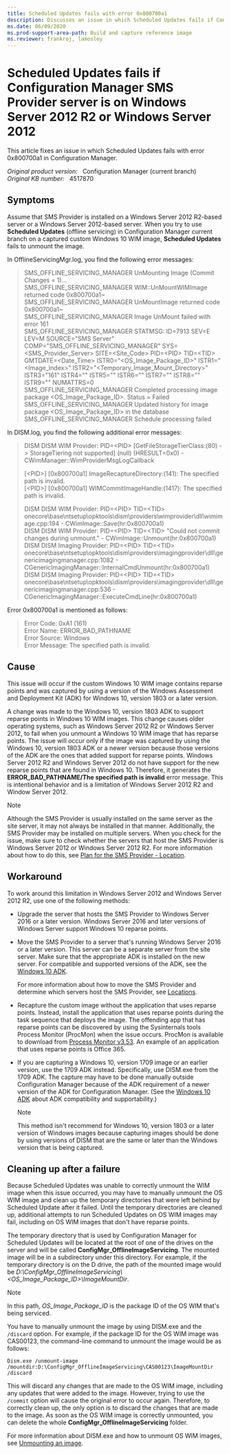```yaml
---
title: Scheduled Updates fails with error 0x800700a1
description: Discusses an issue in which Scheduled Updates fails if Configuration Manager SMS Provider server is running on Windows Server 2012 R2 or Windows Server 2012.
ms.date: 06/09/2020
ms.prod-support-area-path: Build and capture reference image
ms.reviewer: frankroj, lamosley
---
```

# Scheduled Updates fails if Configuration Manager SMS Provider server is on Windows Server 2012 R2 or Windows Server 2012

This article fixes an issue in which Scheduled Updates fails with error 0x800700a1 in Configuration Manager.

_Original product version:_ &nbsp; Configuration Manager (current branch)  
_Original KB number:_ &nbsp; 4517870

## Symptoms

Assume that SMS Provider is installed on a Windows Server 2012 R2-based server or a Windows Server 2012-based server. When you try to use **Scheduled Updates** (offline servicing) in Configuration Manager current branch on a captured custom Windows 10 WIM image, **Scheduled Updates** fails to unmount the image.

In OfflineServicingMgr.log, you find the following error messages:

> SMS_OFFLINE_SERVICING_MANAGER UnMounting Image (Commit Changes = 1)...  
> SMS_OFFLINE_SERVICING_MANAGER WIM::UnMountWIMImage returned code 0x800700a1~  
> SMS_OFFLINE_SERVICING_MANAGER UnMountImage returned code 0x800700a1~  
> SMS_OFFLINE_SERVICING_MANAGER Image UnMount failed with error 161  
> SMS_OFFLINE_SERVICING_MANAGER STATMSG: ID=7913 SEV=E LEV=M SOURCE="SMS Server" COMP="SMS_OFFLINE_SERVICING_MANAGER" SYS=<SMS_Provider_Server> SITE=<Site_Code> PID=\<PID> TID=\<TID> GMTDATE=<Date_Time> ISTR0="<OS_Image_Package_ID>" ISTR1="<Image_Index>" ISTR2="<Temporary_Image_Mount_Directory>" ISTR3="161" ISTR4="" ISTR5="" ISTR6="" ISTR7="" ISTR8="" ISTR9="" NUMATTRS=0  
> SMS_OFFLINE_SERVICING_MANAGER Completed processing image package <OS_Image_Package_ID>. Status = Failed  
> SMS_OFFLINE_SERVICING_MANAGER Updated history for image package <OS_Image_Package_ID> in the database  
> SMS_OFFLINE_SERVICING_MANAGER Schedule processing failed

In DISM.log, you find the following additional error messages:

> DISM DISM WIM Provider: PID=\<PID> [GetFileStorageTierClass:(80) -> StorageTiering not supported] (null) (HRESULT=0x0) - CWimManager::WimProviderMsgLogCallback
>
> [\<PID>] [0x800700a1] ImageRecaptureDirectory:(141): The specified path is invalid.  
> [\<PID>] [0x800700a1] WIMCommitImageHandle:(1417): The specified path is invalid.  
>
> DISM DISM WIM Provider: PID=\<PID> TID=\<TID> onecore\base\ntsetup\opktools\dism\providers\wimprovider\dll\wimimage.cpp:194 - CWimImage::Save(hr:0x800700a1)  
> DISM DISM WIM Provider: PID=\<PID> TID=\<TID> "Could not commit changes during unmount." - CWimImage::Unmount(hr:0x800700a1)  
> DISM DISM Imaging Provider: PID=\<PID> TID=\<TID> onecore\base\ntsetup\opktools\dism\providers\imagingprovider\dll\genericimagingmanager.cpp:1082 - CGenericImagingManager::InternalCmdUnmount(hr:0x800700a1)  
> DISM DISM Imaging Provider: PID=\<PID> TID=\<TID> onecore\base\ntsetup\opktools\dism\providers\imagingprovider\dll\genericimagingmanager.cpp:536 - CGenericImagingManager::ExecuteCmdLine(hr:0x800700a1)

Error 0x800700a1 is mentioned as follows:

> Error Code: 0xA1 (161)  
> Error Name: ERROR_BAD_PATHNAME  
> Error Source: Windows  
> Error Message: The specified path is invalid.

## Cause

This issue will occur if the custom Windows 10 WIM image contains reparse points and was captured by using a version of the Windows Assessment and Deployment Kit (ADK) for Windows 10, version 1803 or a later version.

A change was made to the Windows 10, version 1803 ADK to support reparse points in Windows 10 WIM images. This change causes older operating systems, such as Windows Server 2012 R2 or Windows Server 2012, to fail when you unmount a Windows 10 WIM image that has reparse points. The issue will occur only if the image was captured by using the Windows 10, version 1803 ADK or a newer version because those versions of the ADK are the ones that added support for reparse points. Windows Server 2012 R2 and Windows Server 2012 do not have support for the new reparse points that are found in Windows 10. Therefore, it generates the **ERROR_BAD_PATHNAME/The specified path is invalid** error message. This is intentional behavior and is a limitation of Windows Server 2012 R2 and Window Server 2012.

> [!NOTE]
> Although the SMS Provider is usually installed on the same server as the site server, it may not always be installed in that manner. Additionally, the SMS Provider may be installed on multiple servers. When you check for the issue, make sure to check whether the servers that host the SMS Provider is Windows Server 2012 or Windows Server 2012 R2. For more information about how to do this, see [Plan for the SMS Provider - Location](/mem/configmgr/core/plan-design/hierarchy/plan-for-the-sms-provider#bkmk_location).

## Workaround

To work around this limitation in Windows Server 2012 and Windows Server 2012 R2, use one of the following methods:

- Upgrade the server that hosts the SMS Provider to Windows Server 2016 or a later version. Windows Server 2016 and later versions of Windows Server support Windows 10 reparse points.

- Move the SMS Provider to a server that's running Windows Server 2016 or a later version. This server can be a separate server from the site server. Make sure that the appropriate ADK is installed on the new server. For compatible and supported versions of the ADK, see the [Windows 10 ADK](/mem/configmgr/core/plan-design/configs/support-for-windows-10#windows-10-adk).

  For more information about how to move the SMS Provider and determine which servers host the SMS Provider, see [Locations](/mem/configmgr/core/plan-design/hierarchy/plan-for-the-sms-provider#bkmk_location).

- Recapture the custom image without the application that uses reparse points. Instead, install the application that uses reparse points during the task sequence that deploys the image. The offending app that has reparse points can be discovered by using the Sysinternals tools Process Monitor (ProcMon) when the issue occurs. ProcMon is available to download from [Process Monitor v3.53](/sysinternals/downloads/procmon). An example of an application that uses reparse points is Office 365.

- If you are capturing a Windows 10, version 1709 image or an earlier version, use the 1709 ADK instead. Specifically, use DISM.exe from the 1709 ADK. The capture may have to be done manually outside Configuration Manager because of the ADK requirement of a newer version of the ADK for Configuration Manager. (See the [Windows 10 ADK](/mem/configmgr/core/plan-design/configs/support-for-windows-10#windows-10-adk) about ADK compatibility and supportability.)

  > [!NOTE]
  > This method isn't recommend for Windows 10, version 1803 or a later version of Windows images because capturing images should be done by using versions of DISM that are the same or later than the Windows version that is being captured.

## Cleaning up after a failure

Because Scheduled Updates was unable to correctly unmount the WIM image when this issue occurred, you may have to manually unmount the OS WIM image and clean up the temporary directories that were left behind by Scheduled Update after it failed. Until the temporary directories are cleaned up, additional attempts to run Scheduled Updates on OS WIM images may fail, including on OS WIM images that don't have reparse points.

The temporary directory that is used by Configuration Manager for Scheduled Updates will be located at the root of one of the drives on the server and will be called **ConfigMgr_OfflineImageServicing**. The mounted image will be in a subdirectory under this directory. For example, if the temporary directory is on the D drive, the path of the mounted image would be *D:\ConfigMgr_OfflineImageServicing\\<OS_Image_Package_ID>\ImageMountDir*.

> [!NOTE]
> In this path, *OS_Image_Package_ID* is the package ID of the OS WIM that's being serviced.

You have to manually unmount the image by using DISM.exe and the `/discard` option. For example, if the package ID for the OS WIM image was CAS00123, the command-line command to unmount the image would be as follows:

```console
Dism.exe /unmount-image /mountdir:D:\ConfigMgr_OfflineImageServicing\CAS00123\ImageMountDir /discard
```

This will discard any changes that are made to the OS WIM image, including any updates that were added to the image. However, trying to use the `/commit` option will cause the original error to occur again. Therefore, to correctly clean up, the only option is to discard the changes that are made to the image. As soon as the OS WIM image is correctly unmounted, you can delete the whole **ConfigMgr_OfflineImageServicing** folder.

For more information about DISM.exe and how to unmount OS WIM images, see [Unmounting an image](/windows-hardware/manufacture/desktop/mount-and-modify-a-windows-image-using-dism#unmounting-an-image).
